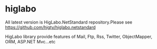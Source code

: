 # higlabo
All latest version is HigLabo.NetStandard repository.Please see
https://github.com/higty/higlabo.netstandard


HigLabo library provide features of Mail, Ftp, Rss, Twitter, ObjectMapper, ORM, ASP.NET Mvc...etc

